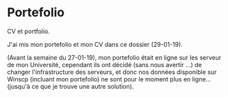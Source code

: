 # Portefolio
CV et portfolio.

J'ai mis mon portefolio et mon CV dans ce dossier (29-01-19).

(Avant la semaine du 27-01-19), mon portefolio était en ligne sur les serveur de mon Université, cependant ils ont décidé (sans nous avertir ...) de changer l'infrastructure des serveurs, et donc nos données disponible sur Winscp (incluant mon portefolio) ne sont pour le moment plus en ligne... (jusqu'à ce que je trouve une autre solution).


